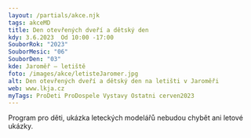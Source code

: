 ```yaml
---
layout: /partials/akce.njk
tags: akceMD
title: Den otevřených dveří a dětský den
kdy: 3.6.2023  Od 10:00 -17:00
SouborRok: "2023"
SouborMesic: "06"
SouborDen: "03"
kde: Jaroměř – letiště
foto: /images/akce/letisteJaromer.jpg
alt: Den otevřených dveří a dětský den na letišti v Jaroměři
web: www.lkja.cz
myTags: ProDeti ProDospele Vystavy Ostatni cerven2023
---
```


Program pro děti, ukázka leteckých modelářů nebudou chybět ani letové ukázky.
